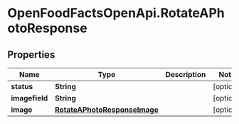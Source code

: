 # OpenFoodFactsOpenApi.RotateAPhotoResponse

## Properties

Name | Type | Description | Notes
------------ | ------------- | ------------- | -------------
**status** | **String** |  | [optional] 
**imagefield** | **String** |  | [optional] 
**image** | [**RotateAPhotoResponseImage**](RotateAPhotoResponseImage.md) |  | [optional] 


